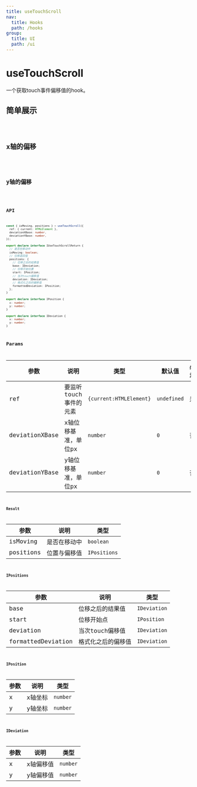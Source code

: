```yaml
---
title: useTouchScroll
nav:
  title: Hooks
  path: /hooks
group:
  title: UI
  path: /ui
---
```


# useTouchScroll

一个获取touch事件偏移值的hook。

## 简单展示

<code src="./demo/simple.tsx" />

## x轴的偏移

<code src="./demo/x.tsx" />

## y轴的偏移

<code src="./demo/y.tsx" />

## API

```typescript
const { isMoving, positions } = useTouchScroll({
  ref: { current: HTMLElement },
  deviationXBase: number,
  deviationYBase: number,
});

export declare interface IUseTouchScrollReturn {
  // 是否在移动中
  isMoving: boolean;
  // 位移返回值
  positions: {
    // 位移之后的结果值
    base: IDeviation;
    // 位移开始位置
    start: IPosition;
    // 当次touch偏移值
    deviation: IDeviation;
    // 格式化之后的偏移值
    formattedDeviation: IPosition;
  };
}

export declare interface IPosition {
  x: number;
  y: number;
}

export declare interface IDeviation {
  x: number;
  y: number;
}
```

## Params

| 参数      | 说明           | 类型                                                    | 默认值      | 必填 |
| --------- | -------------- | ------------------------------------------------------- | ----------- | ----|
| ref   | 要监听touch事件的元素     | `{current:HTMLElement}`                                                 | `undefined` | 是 |
| deviationXBase  | x轴位移基准，单位px | `number`                                                | `0`      | 否 |
| deviationYBase |  y轴位移基准，单位px  |`number`                                           |`0`| 否 |

### Result

| 参数            | 说明           | 类型                      |
| --------------- | -------------- | ------------------------- |
| isMoving       | 是否在移动中   | `boolean`                  |
| positions       | 位置与偏移值 | `IPositions` |

### IPositions

| 参数            | 说明           | 类型                      |
| --------------- | -------------- | ------------------------- |
| base       | 位移之后的结果值  | `IDeviation`      |
| start       | 位移开始点   | `IPosition`        |
| deviation       | 当次touch偏移值   | `IDeviation`        |
| formattedDeviation       | 格式化之后的偏移值   | `IDeviation`        |

### IPosition

| 参数            | 说明           | 类型                      |
| --------------- | -------------- | ------------------------- |
| x       | x轴坐标  | `number`      |
| y       | y轴坐标   | `number`        |

### IDeviation

| 参数            | 说明           | 类型                      |
| --------------- | -------------- | ------------------------- |
| x       | x轴偏移值  | `number`      |
| y       | y轴偏移值   | `number`        |
